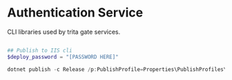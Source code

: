 # Authentication Service
CLI libraries used by trita gate services.
```powershell

## Publish to IIS cli
$deploy_password = "[PASSWORD HERE]"

dotnet publish -c Release /p:PublishProfile=Properties\PublishProfiles\XXX.pubxml /p:password=$DEPLOY_PASSWD
```
